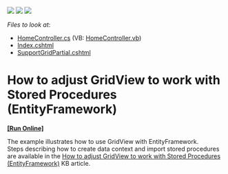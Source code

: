 <!-- default badges list -->
![](https://img.shields.io/endpoint?url=https://codecentral.devexpress.com/api/v1/VersionRange/128551019/11.1.5%2B)
[![](https://img.shields.io/badge/Open_in_DevExpress_Support_Center-FF7200?style=flat-square&logo=DevExpress&logoColor=white)](https://supportcenter.devexpress.com/ticket/details/E3355)
[![](https://img.shields.io/badge/📖_How_to_use_DevExpress_Examples-e9f6fc?style=flat-square)](https://docs.devexpress.com/GeneralInformation/403183)
<!-- default badges end -->
<!-- default file list -->
*Files to look at*:

* [HomeController.cs](./CS/Controllers/HomeController.cs) (VB: [HomeController.vb](./VB/Controllers/HomeController.vb))
* [Index.cshtml](./CS/Views/Home/Index.cshtml)
* [SupportGridPartial.cshtml](./CS/Views/Home/SupportGridPartial.cshtml)
<!-- default file list end -->
# How to adjust GridView to work with Stored Procedures (EntityFramework)
<!-- run online -->
**[[Run Online]](https://codecentral.devexpress.com/e3355)**
<!-- run online end -->


<p>The example illustrates how to use GridView with EntityFramework.<br />
Steps describing how to create data context and import stored procedures are available in the <a href="https://www.devexpress.com/Support/Center/p/K18520">How to adjust GridView to work with Stored Procedures (EntityFramework)</a> KB article.</p>

<br/>


